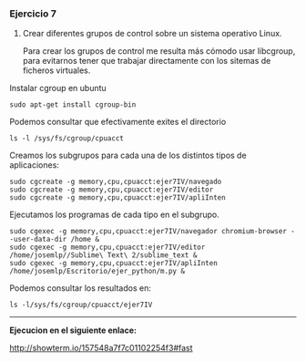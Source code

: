 
### Ejercicio 7

1. Crear diferentes grupos de control sobre un sistema operativo Linux. 
   
	Para crear los grupos de control me resulta más cómodo usar libcgroup, para evitarnos
	tener que trabajar directamente con los sitemas de ficheros virtuales.


Instalar cgroup en ubuntu

~~~	
sudo apt-get install cgroup-bin 
~~~

Podemos consultar que efectivamente exites el directorio 

~~~
ls -l /sys/fs/cgroup/cpuacct
~~~


Creamos los subgrupos para cada una de los distintos tipos de aplicaciones:

~~~
sudo cgcreate -g memory,cpu,cpuacct:ejer7IV/navegado	 
sudo cgcreate -g memory,cpu,cpuacct:ejer7IV/editor	 
sudo cgcreate -g memory,cpu,cpuacct:ejer7IV/apliInten
~~~
     
Ejecutamos los programas de cada tipo en el subgrupo.

~~~
sudo cgexec -g memory,cpu,cpuacct:ejer7IV/navegador chromium-browser --user-data-dir /home &
sudo cgexec -g memory,cpu,cpuacct:ejer7IV/editor /home/josemlp//Sublime\ Text\ 2/sublime_text &
sudo cgexec -g memory,cpu,cpuacct:ejer7IV/apliInten  /home/josemlp/Escritorio/ejer_python/m.py & 
~~~

Podemos consultar los resultados en:
~~~
ls -l/sys/fs/cgroup/cpuacct/ejer7IV
~~~
------------------------------------------------
**Ejecucion en el siguiente enlace:**

<http://showterm.io/157548a7f7c01102254f3#fast>



